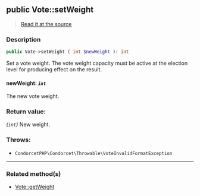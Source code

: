 ## public Vote::setWeight

> [Read it at the source](https://github.com/julien-boudry/Condorcet/blob/master/src/Vote.php#L703)

### Description    

```php
public Vote->setWeight ( int $newWeight ): int
```

Set a vote weight. The vote weight capacity must be active at the election level for producing effect on the result.
    

#### **newWeight:** *`int`*   
The new vote weight.    


### Return value:   

*(`int`)* New weight.



### Throws:   

* ```CondorcetPHP\Condorcet\Throwable\VoteInvalidFormatException```

---------------------------------------

### Related method(s)      

* [Vote::getWeight](/Docs/ApiReferences/Vote%20Class/public%20Vote--getWeight.md)    

